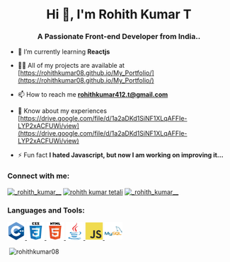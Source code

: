 <h1 align="center">Hi 👋, I'm Rohith Kumar T</h1>
<h3 align="center">A Passionate Front-end Developer from India..</h3>

- 🌱 I’m currently learning **Reactjs**

- 👨‍💻 All of my projects are available at [https://rohithkumar08.github.io/My_Portfolio/](https://rohithkumar08.github.io/My_Portfolio/)

- 📫 How to reach me **rohithkumar412.t@gmail.com**

- 📄 Know about my experiences [https://drive.google.com/file/d/1a2aDKd1SiNF1XLqAFFIe-LYP2xACFUWi/view](https://drive.google.com/file/d/1a2aDKd1SiNF1XLqAFFIe-LYP2xACFUWi/view)

- ⚡ Fun fact **I hated Javascript, but now I am working on improving it...**

<h3 align="left">Connect with me:</h3>
<p align="left">
<a href="https://twitter.com/_rohith_kumar__" target="blank"><img align="center" src="https://raw.githubusercontent.com/rahuldkjain/github-profile-readme-generator/master/src/images/icons/Social/twitter.svg" alt="_rohith_kumar__" height="30" width="40" /></a>
<a href="https://linkedin.com/in/rohith kumar tetali" target="blank"><img align="center" src="https://raw.githubusercontent.com/rahuldkjain/github-profile-readme-generator/master/src/images/icons/Social/linked-in-alt.svg" alt="rohith kumar tetali" height="30" width="40" /></a>
<a href="https://instagram.com/_rohith_kumar__" target="blank"><img align="center" src="https://raw.githubusercontent.com/rahuldkjain/github-profile-readme-generator/master/src/images/icons/Social/instagram.svg" alt="_rohith_kumar__" height="30" width="40" /></a>
</p>

<h3 align="left">Languages and Tools:</h3>
<p align="left"> <a href="https://www.w3schools.com/cpp/" target="_blank" rel="noreferrer"> <img src="https://raw.githubusercontent.com/devicons/devicon/master/icons/cplusplus/cplusplus-original.svg" alt="cplusplus" width="40" height="40"/> </a> <a href="https://www.w3schools.com/css/" target="_blank" rel="noreferrer"> <img src="https://raw.githubusercontent.com/devicons/devicon/master/icons/css3/css3-original-wordmark.svg" alt="css3" width="40" height="40"/> </a> <a href="https://www.w3.org/html/" target="_blank" rel="noreferrer"> <img src="https://raw.githubusercontent.com/devicons/devicon/master/icons/html5/html5-original-wordmark.svg" alt="html5" width="40" height="40"/> </a> <a href="https://www.java.com" target="_blank" rel="noreferrer"> <img src="https://raw.githubusercontent.com/devicons/devicon/master/icons/java/java-original.svg" alt="java" width="40" height="40"/> </a> <a href="https://developer.mozilla.org/en-US/docs/Web/JavaScript" target="_blank" rel="noreferrer"> <img src="https://raw.githubusercontent.com/devicons/devicon/master/icons/javascript/javascript-original.svg" alt="javascript" width="40" height="40"/> </a> <a href="https://www.mysql.com/" target="_blank" rel="noreferrer"> <img src="https://raw.githubusercontent.com/devicons/devicon/master/icons/mysql/mysql-original-wordmark.svg" alt="mysql" width="40" height="40"/> </a> </p>

<p>&nbsp;<img align="center" src="https://github-readme-stats.vercel.app/api?username=rohithkumar08&show_icons=true&locale=en" alt="rohithkumar08" /></p>
